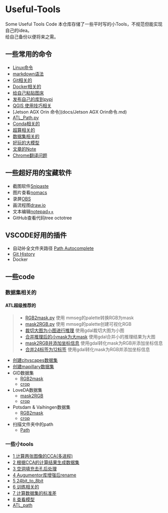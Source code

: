 # Useful-Tools
Some Useful Tools Code
本仓库存储了一些平时写的小Tools，不规范但能实现自己的idea。  
给自己备份以便将来之需。  

## 一些常用的命令
* [Linux命令](docs/Linux%E5%91%BD%E4%BB%A4.md)
* [markdown语法]()
* [Git相关的](docs/Git%E7%9B%B8%E5%85%B3.md)
* [Docker相关的](docs/docker相关的.md)
* [给自己粘贴图床](docs/%E7%BB%99%E8%87%AA%E5%B7%B1%E7%B2%98%E8%B4%B4%E5%9B%BE%E5%BA%8A.md)
* [发布自己的库到pypi](https://github.com/AI-Tianlong/Useful-Tools/blob/main/docs/%E5%8F%91%E5%B8%83%E8%87%AA%E5%B7%B1%E7%9A%84%E5%BA%93%E5%88%B0pypi.md)
* [QGIS 使用技巧相关](docs/QGIS使用相关的.md)
* [Jetson AGX Orin 命令](docs/Jetson AGX Orin命令.md)
* [ATL_Path.py](code/0-------ATL_path.py)
* [Conda相关的](docs/Conda%E7%9B%B8%E5%85%B3%E9%97%AE%E9%A2%98.md)
* [超算相关的](docs/%E8%B6%85%E7%AE%97%E7%9B%B8%E5%85%B3%E7%9A%84.md)
* [数据集相关的](docs/%E6%95%B0%E6%8D%AE%E9%9B%86%E7%9B%B8%E5%85%B3%E7%9A%84.md)
* [好玩的大模型](https://github.com/AI-Tianlong/Useful-Tools/blob/main/docs/%E5%A5%BD%E7%8E%A9%E7%9A%84%E5%A4%A7%E6%A8%A1%E5%9E%8B.md)
* [文章的Note](https://github.com/AI-Tianlong/Useful-Tools/blob/main/docs/%E6%96%87%E7%AB%A0%E7%9A%84Note.md)
* [Chrome翻译问题](docs/Chrome%E7%BF%BB%E8%AF%91%E9%97%AE%E9%A2%98.md)
  
## 一些超好用的宝藏软件
* 截图软件[Snipaste](https://www.snipaste.com/)
* 图片查看[nomacs](https://nomacs.org/)
* 录屏[OBS](https://obsproject.com/)
* 画流程图[draw.io](https://draw.io)
* 文本编辑[notepad++](https://notepad-plus-plus.org/downloads/)
* GitHub查看代码tree octotree

## VSCODE好用的插件
- 自动补全文件夹路径 [Path Autocomplete](https://marketplace.visualstudio.com/items?itemName=ionutvmi.path-autocomplete)
- [Git History](https://marketplace.visualstudio.com/items?itemName=donjayamanne.githistory)
- Docker

## 一些code
### 数据集相关的
#### ATL超级推荐的
> * [RGB2mask.py](https://github.com/AI-Tianlong/Useful-Tools/blob/main/code/0-------RGB2mask.py) 使用 mmseg的palette转换RGB为mask
> * [mask2RGB.py](https://github.com/AI-Tianlong/Useful-Tools/blob/main/code/0-------mask2RGB.py) 使用 mmseg的palette创建可视化RGB
> * [裁切大图为小图进行推理](https://github.com/AI-Tianlong/Useful-Tools/blob/main/code/0-------crop_patch_to_inference.py) 使用gdal裁切大图为小图
> * [合并推理后的小mask为大mask](https://github.com/AI-Tianlong/Useful-Tools/blob/main/code/0-------hebing_inference_to_big_mask.py) 使用gdal合并小的推理结果为大图
> * [mask2RGB并添加坐标信息](https://github.com/AI-Tianlong/Useful-Tools/blob/main/code/0-------mask2RGB_add_meta.py) 使用gdal转化mask为RGB并添加坐标信息
> * [合并24标签为12标签](https://github.com/AI-Tianlong/Useful-Tools/blob/main/code/0-------convert_24classes_to12.py) 使用gdal转化mask为RGB并添加坐标信息
* [创建cityscapes数据集](code/7-------%E5%88%9B%E5%BB%BAcityscapes%E6%95%B0%E6%8D%AE%E9%9B%86/)
* [创建mapillary数据集](code/8-------%E5%88%9B%E5%BB%BAmapillary%E6%95%B0%E6%8D%AE%E9%9B%86/)
* GID数据集
  * [RGB2mask](code/17-----GID_create_masks_png.ipynb)
  * [crop](code/19-----GID_crop_images.ipynb)
* LoveDA数据集
  * [mask2RGB](code/20------LoveDA_create_vis_png.ipynb)
  * [crop](code/21------LoveDA_crop_images.ipynb)
* Potsdam & Vaihingen数据集
  * [RGB2mask](code/23------Vaihingen_Potsdam_create_masks_png.ipynb)
  * [crop](code/25------Vaihingen_Potsdam_crop_images.ipynb)
* 扫描文件夹中的path
  * [Path](code/path.py)
### 一些小tools
* [1 计算两张图像的CCA(多进程)](code/2.5-----%E8%AE%A1%E7%AE%97%E5%9B%BE%E5%83%8F%E7%9A%84CCA%E5%A4%9A%E8%BF%9B%E7%A8%8B.py)
* [2 根据CCA的计算结果生成数据集](code/3-------%E6%A0%B9%E6%8D%AECCA%E7%BB%93%E6%9E%9CCreate_Dataset.py)
* [3 空洞填充去孔后处理](code/5-------%E7%A9%BA%E6%B4%9E%E5%A1%AB%E5%85%85%E5%8E%BB%E9%99%A4%E7%A9%BA%E9%9A%99.py) 
* [4 Augumentor库增强后rename](https://github.com/AI-Tianlong/Useful-Tools/blob/main/code/6-------Augumentor_rename.py)
* [5 24bit_to_8bit](https://github.com/AI-Tianlong/Useful-Tools/blob/main/code/8-------24bit_2_8bit.py)
* [6 训练相关的](https://github.com/AI-Tianlong/Useful-Tools/blob/main/code/26------train_final.py)
* [7 计算数据集的标准差](https://github.com/AI-Tianlong/Useful-Tools/blob/main/code/14------%E8%AE%A1%E7%AE%97%E6%95%B0%E6%8D%AE%E9%9B%86%E7%9A%84%E6%A0%87%E5%87%86%E5%B7%AE.ipynb)
* [8 查看模型](https://github.com/AI-Tianlong/Useful-Tools/blob/main/code/10------%E6%9F%A5%E7%9C%8B%E6%A8%A1%E5%9E%8B.ipynb)
* [ATL_path](https://github.com/AI-Tianlong/Useful-Tools/blob/main/code/ATL_path.py)
